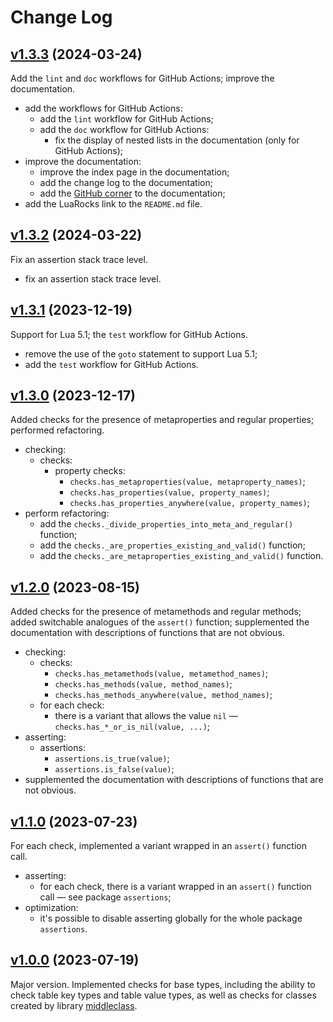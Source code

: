 # Change Log

## [v1.3.3](https://github.com/thewizardplusplus/luatypechecks/tree/v1.3.3) (2024-03-24)

Add the `lint` and `doc` workflows for GitHub Actions; improve the documentation.

- add the workflows for GitHub Actions:
  - add the `lint` workflow for GitHub Actions;
  - add the `doc` workflow for GitHub Actions:
    - fix the display of nested lists in the documentation (only for GitHub Actions);
- improve the documentation:
  - improve the index page in the documentation;
  - add the change log to the documentation;
  - add the [GitHub corner](https://github.com/tholman/github-corners) to the documentation;
- add the LuaRocks link to the `README.md` file.

## [v1.3.2](https://github.com/thewizardplusplus/luatypechecks/tree/v1.3.2) (2024-03-22)

Fix an assertion stack trace level.

- fix an assertion stack trace level.

## [v1.3.1](https://github.com/thewizardplusplus/luatypechecks/tree/v1.3.1) (2023-12-19)

Support for Lua 5.1; the `test` workflow for GitHub Actions.

- remove the use of the `goto` statement to support Lua 5.1;
- add the `test` workflow for GitHub Actions.

## [v1.3.0](https://github.com/thewizardplusplus/luatypechecks/tree/v1.3.0) (2023-12-17)

Added checks for the presence of metaproperties and regular properties; performed refactoring.

- checking:
  - checks:
    - property checks:
      - `checks.has_metaproperties(value, metaproperty_names)`;
      - `checks.has_properties(value, property_names)`;
      - `checks.has_properties_anywhere(value, property_names)`;
- perform refactoring:
  - add the `checks._divide_properties_into_meta_and_regular()` function;
  - add the `checks._are_properties_existing_and_valid()` function;
  - add the `checks._are_metaproperties_existing_and_valid()` function.

## [v1.2.0](https://github.com/thewizardplusplus/luatypechecks/tree/v1.2.0) (2023-08-15)

Added checks for the presence of metamethods and regular methods; added switchable analogues of the `assert()` function; supplemented the documentation with descriptions of functions that are not obvious.

- checking:
  - checks:
    - `checks.has_metamethods(value, metamethod_names)`;
    - `checks.has_methods(value, method_names)`;
    - `checks.has_methods_anywhere(value, method_names)`;
  - for each check:
    - there is a variant that allows the value `nil` &mdash; `checks.has_*_or_is_nil(value, ...)`;
- asserting:
  - assertions:
    - `assertions.is_true(value)`;
    - `assertions.is_false(value)`;
- supplemented the documentation with descriptions of functions that are not obvious.

## [v1.1.0](https://github.com/thewizardplusplus/luatypechecks/tree/v1.1.0) (2023-07-23)

For each check, implemented a variant wrapped in an `assert()` function call.

- asserting:
  - for each check, there is a variant wrapped in an `assert()` function call &mdash; see package `assertions`;
- optimization:
  - it's possible to disable asserting globally for the whole package `assertions`.

## [v1.0.0](https://github.com/thewizardplusplus/luatypechecks/tree/v1.0.0) (2023-07-19)

Major version. Implemented checks for base types, including the ability to check table key types and table value types, as well as checks for classes created by library [middleclass](https://github.com/kikito/middleclass).
